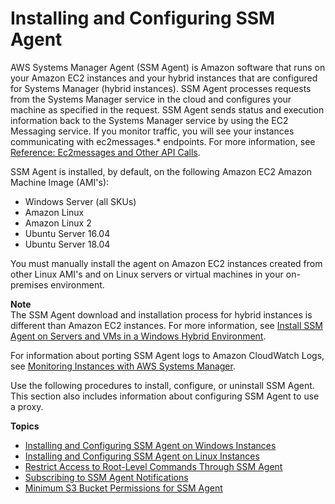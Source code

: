 # Installing and Configuring SSM Agent<a name="ssm-agent"></a>

AWS Systems Manager Agent \(SSM Agent\) is Amazon software that runs on your Amazon EC2 instances and your hybrid instances that are configured for Systems Manager \(hybrid instances\)\. SSM Agent processes requests from the Systems Manager service in the cloud and configures your machine as specified in the request\. SSM Agent sends status and execution information back to the Systems Manager service by using the EC2 Messaging service\. If you monitor traffic, you will see your instances communicating with ec2messages\.\* endpoints\. For more information, see [Reference: Ec2messages and Other API Calls](systems-manager-setting-up-messageAPIs.md)\.

SSM Agent is installed, by default, on the following Amazon EC2 Amazon Machine Image \(AMI's\): 
+ Windows Server \(all SKUs\)
+ Amazon Linux
+ Amazon Linux 2
+ Ubuntu Server 16\.04
+ Ubuntu Server 18\.04

You must manually install the agent on Amazon EC2 instances created from other Linux AMI's and on Linux servers or virtual machines in your on\-premises environment\. 

**Note**  
The SSM Agent download and installation process for hybrid instances is different than Amazon EC2 instances\. For more information, see [Install SSM Agent on Servers and VMs in a Windows Hybrid Environment](sysman-install-managed-win.md)\.

 For information about porting SSM Agent logs to Amazon CloudWatch Logs, see [Monitoring Instances with AWS Systems Manager](monitoring.md)\.

Use the following procedures to install, configure, or uninstall SSM Agent\. This section also includes information about configuring SSM Agent to use a proxy\.

**Topics**
+ [Installing and Configuring SSM Agent on Windows Instances](sysman-install-ssm-win.md)
+ [Installing and Configuring SSM Agent on Linux Instances](sysman-install-ssm-agent.md)
+ [Restrict Access to Root\-Level Commands Through SSM Agent](ssm-agent-restrict-root-level-commands.md)
+ [Subscribing to SSM Agent Notifications](ssm-agent-subscribe-notifications.md)
+ [Minimum S3 Bucket Permissions for SSM Agent](ssm-agent-minimum-s3-permissions.md)